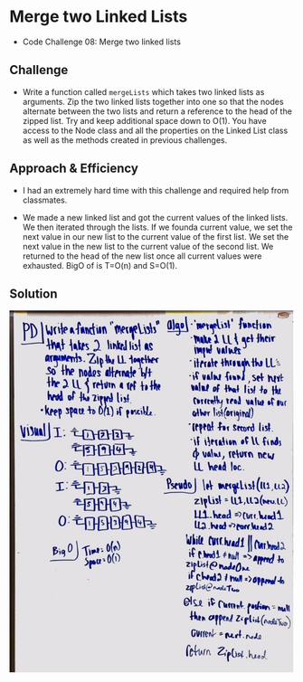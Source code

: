 # Merge two Linked Lists
* Code Challenge 08: Merge two linked lists

## Challenge
* Write a function called `mergeLists` which takes two linked lists as arguments. Zip the two linked lists together into one so that the nodes alternate between the two lists and return a reference to the head of the zipped list. Try and keep additional space down to O(1). You have access to the Node class and all the properties on the Linked List class as well as the methods created in previous challenges.

## Approach & Efficiency
* I had an extremely hard time with this challenge and required help from classmates.

* We made a new linked list and got the current values of the linked lists. We then iterated through the lists. If we founda  current value, we set the next value in our new list to the current value of the first list. We set the next value in the new list to the current value of the second list. We returned to the head of the new list once all current values were exhausted. BigO of is T=O(n)
 and S=O(1).
 
## Solution
![whiteboarding](https://github.com/mattoattacko/data-structures-and-algorithms/blob/master/llMerge/assets/ll_merge_whiteboard.JPG)
